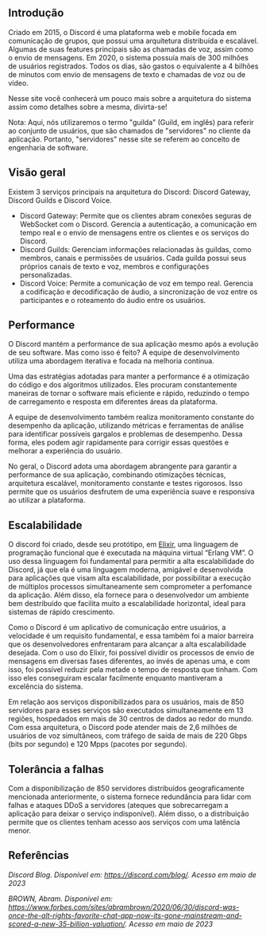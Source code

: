 ## Introdução

Criado em 2015, o Discord é uma plataforma web e mobile focada em comunicação de grupos, que possui uma arquitetura distribuída e escalável. Algumas de suas features principais são as chamadas de voz, assim como o envio de mensagens. Em 2020, o sistema possuía mais de 300 milhões de usuários registrados. Todos os dias, são gastos o equivalente a 4 bilhões de minutos com envio de mensagens de texto e chamadas de voz ou de vídeo.

Nesse site você conhecerá um pouco mais sobre a arquitetura do sistema assim como detalhes sobre a mesma, divirta-se!

Nota: Aqui, nós utilizaremos o termo "guilda" (Guild, em inglês) para referir ao conjunto de usuários, que são chamados de "servidores" no cliente da aplicação. Portanto, "servidores" nesse site se referem ao conceito de engenharia de software.

## Visão geral

Existem 3 serviços principais na arquitetura do Discord: Discord Gateway, Discord Guilds e Discord Voice.

- Discord Gateway: Permite que os clientes abram conexões seguras de WebSocket com o Discord. Gerencia a autenticação, a comunicação em tempo real e o envio de mensagens entre os clientes e os serviços do Discord.
- Discord Guilds: Gerenciam informações relacionadas às guildas, como membros, canais e permissões de usuários. Cada guilda possui seus próprios canais de texto e voz, membros e configurações personalizadas.
- Discord Voice: Permite a comunicação de voz em tempo real. Gerencia a codificação e decodificação de áudio, a sincronização de voz entre os participantes e o roteamento do áudio entre os usuários.

## Performance

O Discord mantém a performance de sua aplicação mesmo após a evolução de seu software. Mas como isso é feito? A equipe de desenvolvimento utiliza uma abordagem iterativa e focada na melhoria contínua.

Uma das estratégias adotadas para manter a performance é a otimização do código e dos algoritmos utilizados. Eles procuram constantemente maneiras de tornar o software mais eficiente e rápido, reduzindo o tempo de carregamento e resposta em diferentes áreas da plataforma.

A equipe de desenvolvimento também realiza monitoramento constante do desempenho da aplicação, utilizando métricas e ferramentas de análise para identificar possíveis gargalos e problemas de desempenho. Dessa forma, eles podem agir rapidamente para corrigir essas questões e melhorar a experiência do usuário.

No geral, o Discord adota uma abordagem abrangente para garantir a performance de sua aplicação, combinando otimizações técnicas, arquitetura escalável, monitoramento constante e testes rigorosos. Isso permite que os usuários desfrutem de uma experiência suave e responsiva ao utilizar a plataforma.

## Escalabilidade

O discord foi criado, desde seu protótipo, em [Elixir](https://elixir-lang.org/), uma linguagem de programação funcional que é executada na máquina virtual “Erlang VM”. O uso dessa linguagem foi fundamental para permitir a alta escalabilidade do Discord, já que ela é uma linguagem moderna, amigável e desenvolvida para aplicações que visam alta escalabilidade, por possibilitar a execução de múltiplos processos simultaneamente sem comprometer a perfomance da aplicação. Além disso, ela fornece para o desenvolvedor um ambiente bem destribuído que facilita muito a escalabilidade horizontal, ideal para sistemas de rápido crescimento. 

Como o Discord é um aplicativo de comunicação entre usuários, a velocidade é um requisito fundamental, e essa também foi a maior barreira que os desenvolvedores enfrentaram para alcançar a alta escalabilidade desejada. Com o uso do Elixir, foi possível dividir os processos de envio de mensagens em diversas fases diferentes, ao invés de apenas uma, e com isso, foi possível reduzir pela metade o tempo de resposta que tinham. Com isso eles conseguiram escalar facilmente enquanto mantiveram a excelência do sistema.

Em relação aos serviços disponibilizados para os usuários, mais de 850 servidores para esses serviços são executados simultaneamente em 13 regiões, hospedados em mais de 30 centros de dados ao redor do mundo. Com essa arquitetura, o Discord pode atender mais de 2,6 milhões de usuários de voz simultâneos, com tráfego de saída de mais de 220 Gbps (bits por segundo) e 120 Mpps (pacotes por segundo).

## Tolerância a falhas

Com a disponibilização de 850 servidores distribuídos geograficamente mencionada anteriormente, o sistema fornece redundância para lidar com falhas e ataques DDoS a servidores (ateques que sobrecarregam a aplicação para deixar o serviço indisponível). Além disso, o a distribuição permite que os clientes tenham acesso aos serviços com uma latência menor.

## Referências

_Discord Blog. Disponível em: https://discord.com/blog/. Acesso em maio de 2023_

_BROWN, Abram. Disponível em: https://www.forbes.com/sites/abrambrown/2020/06/30/discord-was-once-the-alt-rights-favorite-chat-app-now-its-gone-mainstream-and-scored-a-new-35-billion-valuation/. Acesso em maio de 2023_

